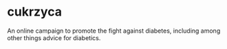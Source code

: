 cukrzyca
========

An online campaign to promote the fight against diabetes, including among other things advice for diabetics.